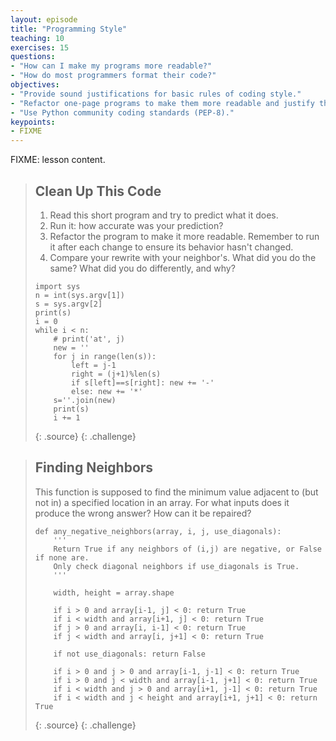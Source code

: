 ```yaml
---
layout: episode
title: "Programming Style"
teaching: 10
exercises: 15
questions:
- "How can I make my programs more readable?"
- "How do most programmers format their code?"
objectives:
- "Provide sound justifications for basic rules of coding style."
- "Refactor one-page programs to make them more readable and justify the changes."
- "Use Python community coding standards (PEP-8)."
keypoints:
- FIXME
---
```

FIXME: lesson content.

> ## Clean Up This Code
> 
> 1. Read this short program and try to predict what it does.
> 2. Run it: how accurate was your prediction?
> 3. Refactor the program to make it more readable.
>    Remember to run it after each change to ensure its behavior hasn't changed.
> 4. Compare your rewrite with your neighbor's.
>    What did you do the same?
>    What did you do differently, and why?
> 
> ~~~
> import sys
> n = int(sys.argv[1])
> s = sys.argv[2]
> print(s)
> i = 0
> while i < n:
>     # print('at', j)
>     new = ''
>     for j in range(len(s)):
>         left = j-1
>         right = (j+1)%len(s)
>         if s[left]==s[right]: new += '-'
>         else: new += '*'
>     s=''.join(new)
>     print(s)
>     i += 1
> ~~~
> {: .source}
{: .challenge}

> ## Finding Neighbors
> 
> This function is supposed to find the minimum value adjacent to (but not in) a specified location in an array.
> For what inputs does it produce the wrong answer?
> How can it be repaired?
> 
> ~~~
> def any_negative_neighbors(array, i, j, use_diagonals):
>     '''
>     Return True if any neighbors of (i,j) are negative, or False if none are.
>     Only check diagonal neighbors if use_diagonals is True.
>     '''
> 
>     width, height = array.shape
> 
>     if i > 0 and array[i-1, j] < 0: return True
>     if i < width and array[i+1, j] < 0: return True
>     if j > 0 and array[i, i-1] < 0: return True
>     if j < width and array[i, j+1] < 0: return True
> 
>     if not use_diagonals: return False
> 
>     if i > 0 and j > 0 and array[i-1, j-1] < 0: return True
>     if i > 0 and j < width and array[i-1, j+1] < 0: return True
>     if i < width and j > 0 and array[i+1, j-1] < 0: return True
>     if i < width and j < height and array[i+1, j+1] < 0: return True
> ~~~
> {: .source}
{: .challenge}
